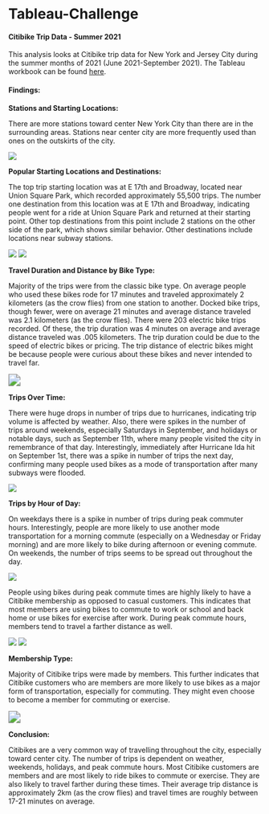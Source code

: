# Tableau-Challenge

#### Citibike Trip Data - Summer 2021

This analysis looks at Citibike trip data for New York and Jersey City during the summer months of 2021 (June 2021-September 2021).  The Tableau workbook can be found [here](https://public.tableau.com/app/profile/saleha.ahmed7799/viz/CitiBikeSummer2021/CitibikeTripsinSummer2021).

#### Findings:

**Stations and Starting Locations:**

There are more stations toward center New York City than there are in the surrounding areas.  Stations near center city are more frequently used than ones on the outskirts of the city.

<img src="Images\map_tripstartlocation.png"  />

**Popular Starting Locations and Destinations:**

The top trip starting location was at E 17th and Broadway, located near Union Square Park, which recorded approximately 55,500 trips.  The number one destination from this location was at E 17th and Broadway, indicating people went for a ride at Union Square Park and returned at their starting point.  Other top destinations from this point include 2 stations on the other side of the park, which shows similar behavior.  Other destinations include locations near subway stations.

<img src="Images\top10startinglocations.png"  />

<img src="Images\topdestinationsfromE17thandBroadway.png"  />

**Travel Duration and Distance by Bike Type:**

Majority of the trips were from the classic bike type.  On average people who used these bikes rode for 17 minutes and traveled approximately 2 kilometers (as the crow flies) from one station to another. Docked bike trips, though fewer, were on average 21 minutes and average distance traveled was 2.1 kilometers (as the crow flies).  There were 203 electric bike trips recorded.  Of these, the trip duration was 4 minutes on average and average distance traveled was .005 kilometers.  The trip duration could be due to the speed of electric bikes or pricing.  The trip distance of electric bikes might be because people were curious about these bikes and never intended to travel far.

<img src="Images\avgdistancenadtime.png" style="zoom: 150%;" />

**Trips Over Time:**

There were huge drops in number of trips due to hurricanes,  indicating trip volume is affected by weather. Also, there were spikes in the number of trips around weekends, especially Saturdays in September, and holidays or notable days, such as September 11th, where many people visited the city in remembrance of that day.  Interestingly, immediately after Hurricane Ida hit on September 1st, there was a spike in number of trips the next day, confirming many people used bikes as a mode of transportation after many subways were flooded.

<img src="Images\tripsovertime.png"  />

**Trips by Hour of Day:**

On weekdays there is a spike in number of trips during peak commuter hours. Interestingly, people are more likely to use another mode transportation for a morning commute (especially on a Wednesday or Friday morning) and are more likely to bike during afternoon or evening commute.  On weekends, the number of trips seems to be spread out throughout the day.

<img src="Images\tripsbyhod.png"  />

People using bikes during peak commute times are highly likely to have a Citibike membership as opposed to casual customers. This indicates that most members are using bikes to commute to work or school and back home or use bikes for exercise after work.  During peak commute hours, members tend to travel a farther distance as well.

<img src="Images\membershiptraveldow.png"  />

<img src="Images\distancebyhod.png"  />

**Membership Type:**

Majority of Citibike trips were made by members.  This further indicates that Citibike customers who are members are more likely to use bikes as a major form of transportation, especially for commuting. They might even choose to become a member for commuting or exercise.

<img src="Images\membershiptype.png" style="zoom:150%;" />

**Conclusion:**

Citibikes are a very common way of travelling throughout the city, especially toward center city.  The number of trips is dependent on weather, weekends, holidays, and peak commute hours.  Most Citibike customers are members and are most likely to ride bikes to commute or exercise.  They are also likely to travel farther during these times. Their average trip distance is approximately 2km (as the crow flies) and travel times are roughly between 17-21 minutes on average. 